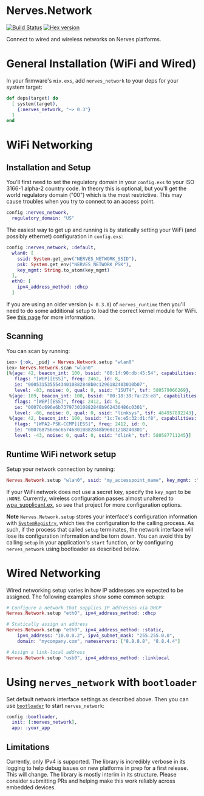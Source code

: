 # Nerves.Network
[![Build Status](https://travis-ci.org/nerves-project/nerves_network.svg?branch=master)](https://travis-ci.org/nerves-project/nerves_network)
[![Hex version](https://img.shields.io/hexpm/v/nerves_network.svg "Hex version")](https://hex.pm/packages/nerves_network)

Connect to wired and wireless networks on Nerves platforms.

# General Installation (WiFi and Wired)

In your firmware's `mix.exs`, add `nerves_network` to your deps for your system target:

```elixir
def deps(target) do
  [ system(target),
    {:nerves_network, "~> 0.3"}
  ]
end
```

# WiFi Networking

## Installation and Setup

You'll first need to set the regulatory domain in your `config.exs` to your ISO
3166-1 alpha-2 country code. In theory this is optional, but you'll get the
world regulatory domain ("00") which is the most restrictive. This may cause
troubles when you try to connect to an access point.

```elixir
config :nerves_network,
  regulatory_domain: "US"
```

The easiest way to get up and running is by statically setting your WiFi (and possibly ethernet) configuration in `config.exs`:

```elixir
config :nerves_network, :default,
  wlan0: [
    ssid: System.get_env("NERVES_NETWORK_SSID"),
    psk: System.get_env("NERVES_NETWORK_PSK"),
    key_mgmt: String.to_atom(key_mgmt)
  ],
  eth0: [
    ipv4_address_method: :dhcp
  ]
```

If you are using an older version (`< 0.3.0`) of `nerves_runtime` then you'll need to do some additional setup to load the correct kernel module for WiFi. See [this page](OLD_NERVES_RUNTIME.md) for more information.

## Scanning

You can scan by running:

```elixir
iex> {:ok, _pid} = Nerves.Network.setup "wlan0"
iex> Nerves.Network.scan "wlan0"
[%{age: 42, beacon_int: 100, bssid: "00:1f:90:db:45:54", capabilities: 1073,
   flags: "[WEP][ESS]", freq: 2462, id: 8,
   ie: "00053153555434010882848b0c1296182403010b07",
   level: -83, noise: 0, qual: 0, ssid: "1SUT4", tsf: 580579066269},
 %{age: 109, beacon_int: 100, bssid: "00:18:39:7a:23:e8", capabilities: 1041,
   flags: "[WEP][ESS]", freq: 2412, id: 5,
   ie: "00076c696e6b737973010882848b962430486c0301",
   level: -86, noise: 0, qual: 0, ssid: "linksys", tsf: 464957892243},
 %{age: 42, beacon_int: 100, bssid: "1c:7e:e5:32:d1:f8", capabilities: 1041,
   flags: "[WPA2-PSK-CCMP][ESS]", freq: 2412, id: 0,
   ie: "000768756e6c657468010882848b960c1218240301",
   level: -43, noise: 0, qual: 0, ssid: "dlink", tsf: 580587711245}]
```

## Runtime WiFi network setup

Setup your network connection by running:

```elixir
Nerves.Network.setup "wlan0", ssid: "my_accesspoint_name", key_mgmt: :"WPA-PSK", psk: "secret"
```

If your WiFi network does not use a secret key, specify the `key_mgmt` to be
`:NONE`. Currently, wireless configuration passes almost unaltered to
[wpa_supplicant.ex](https://github.com/nerves-project/nerves_wpa_supplicant), so
see that project for more configuration options.

**Note**
`Nerves.Network.setup` stores your interface's configuration information with [`SystemRegistry`](https://github.com/nerves-project/system_registry), which ties the configuration to the calling process. As such, if the process that called `setup` terminates, the network interface will lose its configuration information and be torn down. You can avoid this by calling `setup` in your application's `start` function, or by configuring `nerves_network` using bootloader as described below.

# Wired Networking

Wired networking setup varies in how IP addresses are expected to be assigned.
The following examples show some common setups:

```elixir
# Configure a network that supplies IP addresses via DHCP
Nerves.Network.setup "eth0", ipv4_address_method: :dhcp

# Statically assign an address
Nerves.Network.setup "eth0", ipv4_address_method: :static,
    ipv4_address: "10.0.0.2", ipv4_subnet_mask: "255.255.0.0",
    domain: "mycompany.com", nameservers: ["8.8.8.8", "8.8.4.4"]

# Assign a link-local address
Nerves.Network.setup "usb0", ipv4_address_method: :linklocal
```

# Using `nerves_network` with `bootloader`

Set default network interface settings as described above. Then you can use [`bootloader`](https://github.com/nerves-project/bootloader) to start `nerves_network`:

```elixir
config :bootloader,
  init: [:nerves_network],
  app: :your_app
```

## Limitations

Currently, only IPv4 is supported. The library is incredibly verbose in its
logging to help debug issues on new platforms in prep for a first release. This
will change. The library is mostly interim in its structure. Please consider
submitting PRs and helping make this work reliably across embedded devices.
